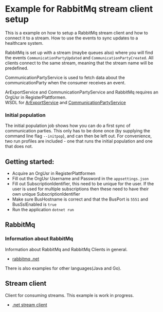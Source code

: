 # Example for RabbitMq stream client setup
This is a example on how to setup a RabbitMq stream client and how to connect it to a stream.
How to use the events to sync updates to a healthcare system.

RabbitMq is set up with a stream (maybe queues also) where you will find the events `CommunicationPartyUpdated` and `CommunicationPartyCreated`. 
All clients connect to the same stream, meaning that the stream name will be predefined.

CommunicationPartyService is used to fetch data about the communicationParty when the consumer receives an event.

ArExportService and CommunicationPartyService and RabbitMq requires an OrgUsr in RegisterPlattformen.  
WSDL for [ArExportService](https://ws-web.test.nhn.no/v1/ARExport) and [CommunicationPartyService](https://register-web.test.nhn.no/v1/AR)

### Initial population
The initial population job shows how you can do a first sync of communication parties. This only has to be done once (by supplying the command line flag `--initpop`), and can then be left out.
For convenience, two run profiles are included - one that runs the initial population and one that does not.

## Getting started:
* Acquire an OrgUsr in RegisterPlattformen
* Fill out the OrgUsr Username and Password in the `appsettings.json`
* Fill out SubscriptionIdentifier, this need to be unique for the user. If the user is used for multiple subscriptions then these need to have their own unique SubscriptionIdentifier 
* Make sure BusHostname is correct and that the BusPort is `5551` and BusSslEnabled is `true`
* Run the application `dotnet run`

## RabbitMq
### Information about RabbitMq
Information about RabbitMq and RabbitMq Clients in general. 
* [rabbitmq .net](https://www.rabbitmq.com/dotnet.html)

There is also examples for other languages(Java and Go).

## Stream client
Client for consuming streams. This example is work in progress.
* [.net stream client](https://github.com/rabbitmq/rabbitmq-stream-dotnet-client)

